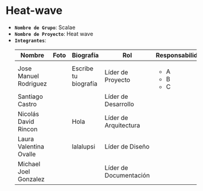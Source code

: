 # Heat-wave

- **`Nombre de Grupo`**: Scalae
- **`Nombre de Proyecto`**: Heat wave
- **`Integrantes`**:
    <!-- Nombre, foto, biografía(Un párrafo), rol, responsabilidades -->
    | Nombre | Foto | Biografía | Rol | Responsabilidades |
    |---|---|---|---|---|
    | Jose Manuel Rodriguez | | Escribe tu biografía | Líder de Proyecto | <ul><li>A</li><li>B</li><li>C</li></ul> |
    | Santiago Castro | | | Líder de Desarrollo | |
    | Nicolás David Rincon | | Hola | Líder de Arquitectura | |
    | Laura Valentina Ovalle | | lalalupsi | Líder de Diseño | |
    | Michael Joel Gonzalez | | | Líder de Documentación | |